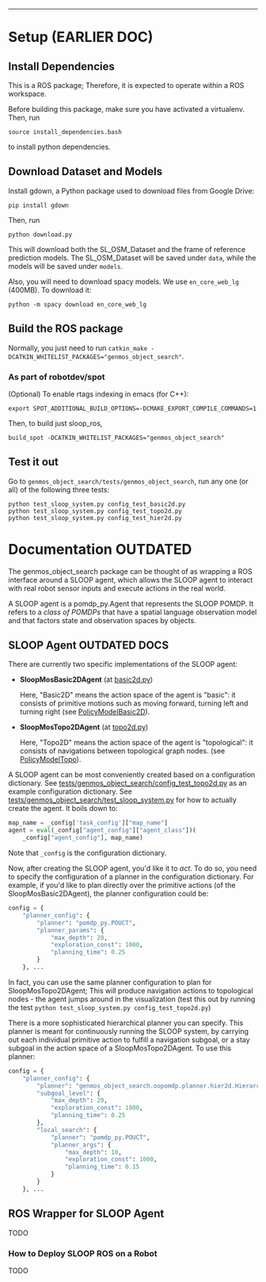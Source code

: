 ---------------------------------------------------------------------------------------
# Setup (EARLIER DOC)

## Install Dependencies

This is a ROS package; Therefore, it is expected to operate within a ROS workspace.

Before building this package, make sure you have activated a virtualenv. Then, run
```
source install_dependencies.bash
```
to install python dependencies.


## Download Dataset and Models
Install gdown, a Python package used to download files from Google Drive:
```
pip install gdown
```
Then, run
```
python download.py
```
This will download both the SL\_OSM\_Dataset and the frame of reference prediction models.
The SL\_OSM\_Dataset will be saved under `data`, while the models
will be saved under `models`.


Also, you will need to download spacy models. We use `en_core_web_lg` (400MB). To download it:
```
python -m spacy download en_core_web_lg
```


## Build the ROS package

Normally, you just need to run `catkin_make -DCATKIN_WHITELIST_PACKAGES="genmos_object_search"`.

### As part of robotdev/spot
(Optional) To enable rtags indexing in emacs (for C++):
```
export SPOT_ADDITIONAL_BUILD_OPTIONS=-DCMAKE_EXPORT_COMPILE_COMMANDS=1
```
Then, to build just sloop\_ros,
```
build_spot -DCATKIN_WHITELIST_PACKAGES="genmos_object_search"
```


## Test it out
Go to `genmos_object_search/tests/genmos_object_search`, run any one (or all) of the following three tests:
```
python test_sloop_system.py config_test_basic2d.py
python test_sloop_system.py config_test_topo2d.py
python test_sloop_system.py config_test_hier2d.py
```


# Documentation OUTDATED

The genmos_object_search package can be thought of as wrapping a ROS interface around
a SLOOP agent, which allows the SLOOP agent to interact with real robot sensor
inputs and execute actions in the real world.

A SLOOP agent is a pomdp_py.Agent that represents the SLOOP POMDP. It refers
to a _class of POMDPs_ that have a spatial language observation model and
that factors state and observation spaces by objects.

## SLOOP Agent OUTDATED DOCS

There are currently two specific implementations of the SLOOP agent:
- **SloopMosBasic2DAgent** (at [basic2d.py](./src/genmos_object_search/oopomdp/agent/basic2d.py))

  Here, "Basic2D" means the action space of the agent is "basic": it consists
  of primitive motions such as moving forward, turning left and turning right
  (see [PolicyModelBasic2D](./src/genmos_object_search/oopomdp/models/policy_model.py)).

- **SloopMosTopo2DAgent** (at [topo2d.py](./src/genmos_object_search/oopomdp/agent/topo2d.py))

  Here, "Topo2D" means the action space of the agent is "topological": it
  consists of navigations between topological graph nodes.
  (see [PolicyModelTopo](./src/genmos_object_search/oopomdp/models/policy_model.py)).

A SLOOP agent can be most conveniently created based on a configuration dictionary.
See [tests/genmos_object_search/config_test_topo2d.py](./tests/genmos_object_search/config_test_topo2d.py)
as an example configuration dictionary. See [tests/genmos_object_search/test_sloop_system.py](./tests/genmos_object_search/test_sloop_system.py)
for how to actually create the agent. It boils down to:
```python
map_name = _config['task_config']["map_name"]
agent = eval(_config["agent_config"]["agent_class"])(
    _config["agent_config"], map_name)
```
Note that `_config` is the configuration dictionary.

Now, after creating the SLOOP agent, you'd like it to _act_. To do so, you need to
specify the configuration of a planner in the configuration dictionary. For example,
if you'd like to plan directly over the primitive actions (of the SloopMosBasic2DAgent),
the planner configuration could be:
```python
config = {
    "planner_config": {
        "planner": "pomdp_py.POUCT",
        "planner_params": {
            "max_depth": 20,
            "exploration_const": 1000,
            "planning_time": 0.25
        }
    }, ...
```
In fact, you can use the same planner configuration to plan for SloopMosTopo2DAgent;
This will produce navigation actions to topological nodes - the agent jumps around
in the visualization (test this out by running the test
`python test_sloop_system.py config_test_topo2d.py`)

There is a more sophisticated hierarchical planner you can specify. This planner
is meant for continuously running the SLOOP system, by carrying out each individual
primitive action to fulfill a navigation subgoal, or a stay subgoal in the action
space of a SloopMosTopo2DAgent. To use this planner:
```python
config = {
    "planner_config": {
        "planner": "genmos_object_search.oopomdp.planner.hier2d.HierarchicalPlanner",
        "subgoal_level": {
            "max_depth": 20,
            "exploration_const": 1000,
            "planning_time": 0.25
        },
        "local_search": {
            "planner": "pomdp_py.POUCT",
            "planner_args": {
                "max_depth": 10,
                "exploration_const": 1000,
                "planning_time": 0.15
            }
        }
    }, ...
```

## ROS Wrapper for SLOOP Agent

TODO


### How to Deploy SLOOP ROS on a Robot
TODO
